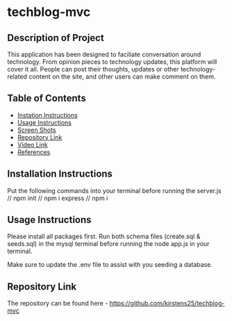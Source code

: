 # techblog-mvc

## Description of Project
This application has been designed to faciliate conversation around technology. From opinion pieces to technology updates, this platform will cover it all. People can post their thoughts, updates or other technology-related content on the site, and other users can make comment on them.

## Table of Contents
- [Instation Instructions](#installation-instructions)
- [Usage Instructions](#usage-instructions)
- [Screen Shots](#screen-shots)
- [Repository Link](#repository-link)
- [Video Link](#video-link)
- [References](#references)

## Installation Instructions
Put the following commands into your terminal before running the server.js
// npm init
// npm i express
// npm i 

## Usage Instructions

Please install all packages first. Run both schema files (create.sql & seeds.sql) in the mysql terminal before running the node app.js in your terminal.

Make sure to update the .env file to assist with you seeding a database.

## Repository Link
The repository can be found here - https://github.com/kirstens25/techblog-mvc